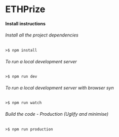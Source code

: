 # ETHPrize

#### Install instructions
###### Install all the project dependencies
```>$ npm install ```

###### To run a local development server
```>$ npm run dev```

###### To run a local development server with browser syn
```>$ npm run watch ```

###### Build the code  - Production (Uglify and minimise)
```>$ npm run production ```